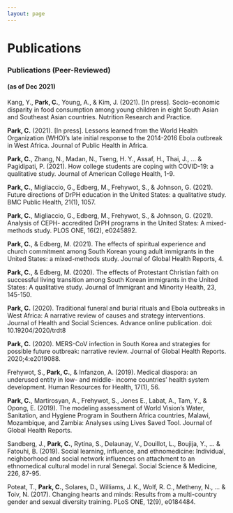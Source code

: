 ```yaml
---
layout: page
---
```


# Publications

### Publications (Peer-Reviewed)

#### (as of Dec 2021)

Kang, Y., __Park, C.__, Young, A., & Kim, J. (2021). [In press]. Socio-economic disparity in food consumption among young children in eight South Asian and Southeast Asian countries. Nutrition Research and Practice.

__Park, C.__ (2021). [In press]. Lessons learned from the World Health Organization (WHO)’s late initial response to the 2014-2016 Ebola outbreak in West Africa. Journal of Public Health in Africa.

__Park, C.__, Zhang, N., Madan, N., Tseng, H. Y., Assaf, H., Thai, J., ... & Pagidipati, P. (2021). How
college students are coping with COVID-19: a qualitative study. Journal of American College Health, 1-9.

__Park, C.__, Migliaccio, G., Edberg, M., Frehywot, S., & Johnson, G. (2021). Future directions of DrPH education in the United States: a qualitative study. BMC Public Health, 21(1), 1057.

__Park, C.__, Migliaccio, G., Edberg, M., Frehywot, S., & Johnson, G. (2021). Analysis of CEPH- accredited DrPH programs in the United States: A mixed-methods study. PLOS ONE, 16(2), e0245892.

__Park, C.__, & Edberg, M. (2021). The effects of spiritual experience and church commitment among South Korean young adult immigrants in the United States: a mixed-methods study. Journal of Global Health Reports, 4.

__Park, C.__, & Edberg, M. (2020). The effects of Protestant Christian faith on successful living transition among South Korean immigrants in the United States: A qualitative study. Journal of Immigrant and Minority Health, 23, 145-150.

__Park, C.__ (2020). Traditional funeral and burial rituals and Ebola outbreaks in West Africa: A narrative review of causes and strategy interventions. Journal of Health and Social Sciences. Advance online publication. doi: 10.19204/2020/trdt8

__Park, C.__ (2020). MERS-CoV infection in South Korea and strategies for possible future outbreak: narrative review. Journal of Global Health Reports. 2020;4:e2019088.

Frehywot, S., __Park, C.__, & Infanzon, A. (2019). Medical diaspora: an underused entity in low- and middle- income countries’ health system development. Human Resources for Health, 17(1), 56.   

__Park, C.__, Martirosyan, A., Frehywot, S., Jones E., Labat, A., Tam, Y., & Opong, E. (2019). The modeling assessment of World Vision’s Water, Sanitation, and Hygiene Program in Southern Africa countries, Malawi, Mozambique, and Zambia: Analyses using Lives Saved Tool. Journal of Global Health Reports.   

Sandberg, J., __Park, C.__, Rytina, S., Delaunay, V., Douillot, L., Boujija, Y., ... & Fatouhi, B. (2019). Social learning, influence, and ethnomedicine: Individual, neighborhood and social network influences on attachment to an ethnomedical cultural model in rural Senegal. Social Science & Medicine, 226, 87-95.   

Poteat, T., __Park, C.__, Solares, D., Williams, J. K., Wolf, R. C., Metheny, N., ... & Toiv, N. (2017). Changing hearts and minds: Results from a multi-country gender and sexual diversity training. PLoS ONE, 12(9), e0184484.
